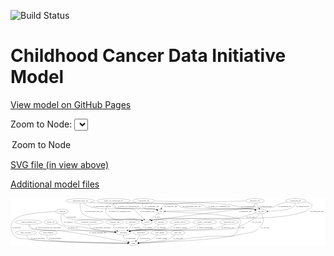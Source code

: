 <link rel='stylesheet' href="assets/style.css">
<link rel='stylesheet' href="https://unpkg.com/leaflet@1.5.1/dist/leaflet.css" integrity="sha512-xwE/Az9zrjBIphAcBb3F6JVqxf46+CDLwfLMHloNu6KEQCAWi6HcDUbeOfBIptF7tcCzusKFjFw2yuvEpDL9wQ==" crossorigin="">
<script type="text/javascript" src="https://code.jquery.com/jquery-3.2.1.min.js"></script>
<script type="text/javascript"  src="https://unpkg.com/leaflet@1.5.1/dist/leaflet.js"></script>
<script type="text/javascript" src="assets/actions.js"></script>

![Build Status](https://github.com/CBIIT/ccdi-model/actions/workflows/model-test-and-deploy.yml/badge.svg)

# Childhood Cancer Data Initiative Model

[View model on GitHub Pages](https://cbiit.github.io/ccdi-model/)



Zoom to Node: <select id="node_select">
  <option value="">Zoom to Node</option>
</select>
<div id="model"></div>

<p>
<a href="./model-desc/ccdi-model.svg">SVG file (in view above)</a>
<p>
<a href="./model-desc">Additional model files</a>
<div id='graph' style='display:off;'>
<svg width="2573pt" height="392pt"
 viewBox="0.00 0.00 2573.43 392.00" xmlns="http://www.w3.org/2000/svg" xmlns:xlink="http://www.w3.org/1999/xlink">
<g id="graph0" class="graph" transform="scale(1 1) rotate(0) translate(4 388)">
<title>Perl</title>
<polygon fill="#ffffff" stroke="transparent" points="-4,4 -4,-388 2569.4333,-388 2569.4333,4 -4,4"/>
<!-- pdx -->
<g id="node1" class="node">
<title>pdx</title>
<ellipse fill="none" stroke="#000000" cx="1222.4333" cy="-279" rx="27.8951" ry="18"/>
<text text-anchor="middle" x="1222.4333" y="-275.3" font-family="Times,serif" font-size="14.00" fill="#000000">pdx</text>
</g>
<!-- sample -->
<g id="node5" class="node">
<title>sample</title>
<ellipse fill="none" stroke="#000000" cx="1109.4333" cy="-192" rx="44.393" ry="18"/>
<text text-anchor="middle" x="1109.4333" y="-188.3" font-family="Times,serif" font-size="14.00" fill="#000000">sample</text>
</g>
<!-- pdx&#45;&gt;sample -->
<g id="edge21" class="edge">
<title>pdx&#45;&gt;sample</title>
<path fill="none" stroke="#000000" d="M1204.2779,-265.0219C1186.512,-251.3438 1159.1691,-230.2922 1138.398,-214.3003"/>
<polygon fill="#000000" stroke="#000000" points="1140.288,-211.3382 1130.2291,-208.011 1136.0176,-216.8848 1140.288,-211.3382"/>
<text text-anchor="middle" x="1196.4333" y="-231.8" font-family="Times,serif" font-size="14.00" fill="#000000">of_pdx</text>
</g>
<!-- study -->
<g id="node19" class="node">
<title>study</title>
<ellipse fill="none" stroke="#000000" cx="999.4333" cy="-18" rx="36.2938" ry="18"/>
<text text-anchor="middle" x="999.4333" y="-14.3" font-family="Times,serif" font-size="14.00" fill="#000000">study</text>
</g>
<!-- pdx&#45;&gt;study -->
<g id="edge22" class="edge">
<title>pdx&#45;&gt;study</title>
<path fill="none" stroke="#000000" d="M1250.6569,-278.1686C1369.918,-274.3704 1828.3555,-256.7962 1870.4333,-210 1881.1312,-198.1024 1876.3246,-188.8759 1870.4333,-174 1805.3941,-9.772 1857.212,-118.0446 1417.4333,-54 1283.5396,-34.5012 1123.8653,-24.3447 1046.3264,-20.2394"/>
<polygon fill="#000000" stroke="#000000" points="1046.1098,-16.7235 1035.9417,-19.6999 1045.7466,-23.7141 1046.1098,-16.7235"/>
<text text-anchor="middle" x="1885.4333" y="-144.8" font-family="Times,serif" font-size="14.00" fill="#000000">of_pdx</text>
</g>
<!-- medical_history -->
<g id="node2" class="node">
<title>medical_history</title>
<ellipse fill="none" stroke="#000000" cx="1380.4333" cy="-192" rx="85.2851" ry="18"/>
<text text-anchor="middle" x="1380.4333" y="-188.3" font-family="Times,serif" font-size="14.00" fill="#000000">medical_history</text>
</g>
<!-- participant -->
<g id="node22" class="node">
<title>participant</title>
<ellipse fill="none" stroke="#000000" cx="919.4333" cy="-105" rx="62.2891" ry="18"/>
<text text-anchor="middle" x="919.4333" y="-101.3" font-family="Times,serif" font-size="14.00" fill="#000000">participant</text>
</g>
<!-- medical_history&#45;&gt;participant -->
<g id="edge40" class="edge">
<title>medical_history&#45;&gt;participant</title>
<path fill="none" stroke="#000000" d="M1353.207,-174.7699C1333.0996,-162.999 1304.614,-148.2655 1277.4333,-141 1153.962,-107.9958 1116.6981,-142.7892 990.4333,-123 985.094,-122.1632 979.5707,-121.1081 974.0716,-119.9303"/>
<polygon fill="#000000" stroke="#000000" points="974.7712,-116.5002 964.2444,-117.6984 973.2208,-123.3263 974.7712,-116.5002"/>
<text text-anchor="middle" x="1383.4333" y="-144.8" font-family="Times,serif" font-size="14.00" fill="#000000">of_medical_history</text>
</g>
<!-- study_personnel -->
<g id="node3" class="node">
<title>study_personnel</title>
<ellipse fill="none" stroke="#000000" cx="121.4333" cy="-105" rx="87.1846" ry="18"/>
<text text-anchor="middle" x="121.4333" y="-101.3" font-family="Times,serif" font-size="14.00" fill="#000000">study_personnel</text>
</g>
<!-- study_personnel&#45;&gt;study -->
<g id="edge15" class="edge">
<title>study_personnel&#45;&gt;study</title>
<path fill="none" stroke="#000000" d="M126.6858,-86.8982C131.055,-75.3655 138.523,-61.2707 150.4333,-54 184.8693,-32.9784 780.5233,-21.5944 952.9975,-18.7286"/>
<polygon fill="#000000" stroke="#000000" points="953.0884,-22.2276 963.0294,-18.5636 952.9732,-15.2286 953.0884,-22.2276"/>
<text text-anchor="middle" x="219.9333" y="-57.8" font-family="Times,serif" font-size="14.00" fill="#000000">of_study_personnel</text>
</g>
<!-- family_relationship -->
<g id="node4" class="node">
<title>family_relationship</title>
<ellipse fill="none" stroke="#000000" cx="1583.4333" cy="-192" rx="100.1823" ry="18"/>
<text text-anchor="middle" x="1583.4333" y="-188.3" font-family="Times,serif" font-size="14.00" fill="#000000">family_relationship</text>
</g>
<!-- family_relationship&#45;&gt;participant -->
<g id="edge26" class="edge">
<title>family_relationship&#45;&gt;participant</title>
<path fill="none" stroke="#000000" d="M1549.9262,-174.9837C1524.6628,-163.0714 1488.7797,-148.0701 1455.4333,-141 1253.1092,-98.1036 1195.1292,-152.5751 990.4333,-123 985.0057,-122.2158 979.3919,-121.185 973.8087,-120.013"/>
<polygon fill="#000000" stroke="#000000" points="974.3627,-116.5503 963.8388,-117.7735 972.8286,-123.3801 974.3627,-116.5503"/>
<text text-anchor="middle" x="1581.9333" y="-144.8" font-family="Times,serif" font-size="14.00" fill="#000000">of_family_relationship</text>
</g>
<!-- sample&#45;&gt;participant -->
<g id="edge36" class="edge">
<title>sample&#45;&gt;participant</title>
<path fill="none" stroke="#000000" d="M1100.1737,-174.2767C1093.4076,-163.0582 1083.1986,-149.1756 1070.4333,-141 1039.7434,-121.3447 1025.8777,-131.4788 990.4333,-123 985.7336,-121.8758 980.8648,-120.6887 975.9806,-119.4822"/>
<polygon fill="#000000" stroke="#000000" points="976.5321,-116.0127 965.9827,-116.9924 974.8405,-122.8053 976.5321,-116.0127"/>
<text text-anchor="middle" x="1121.9333" y="-144.8" font-family="Times,serif" font-size="14.00" fill="#000000">of_sample</text>
</g>
<!-- molecular_test -->
<g id="node6" class="node">
<title>molecular_test</title>
<ellipse fill="none" stroke="#000000" cx="1781.4333" cy="-192" rx="79.8859" ry="18"/>
<text text-anchor="middle" x="1781.4333" y="-188.3" font-family="Times,serif" font-size="14.00" fill="#000000">molecular_test</text>
</g>
<!-- molecular_test&#45;&gt;participant -->
<g id="edge32" class="edge">
<title>molecular_test&#45;&gt;participant</title>
<path fill="none" stroke="#000000" d="M1752.0021,-175.2339C1729.1848,-163.1977 1696.3457,-147.9269 1665.4333,-141 1519.011,-108.1896 1139.0709,-143.5637 990.4333,-123 984.9223,-122.2376 979.2214,-121.21 973.5563,-120.0303"/>
<polygon fill="#000000" stroke="#000000" points="973.9699,-116.5363 963.4467,-117.7666 972.4403,-123.3671 973.9699,-116.5363"/>
<text text-anchor="middle" x="1771.4333" y="-144.8" font-family="Times,serif" font-size="14.00" fill="#000000">of_molecular_test</text>
</g>
<!-- methylation_array_file -->
<g id="node7" class="node">
<title>methylation_array_file</title>
<ellipse fill="none" stroke="#000000" cx="567.4333" cy="-366" rx="115.8798" ry="18"/>
<text text-anchor="middle" x="567.4333" y="-362.3" font-family="Times,serif" font-size="14.00" fill="#000000">methylation_array_file</text>
</g>
<!-- methylation_array_file&#45;&gt;pdx -->
<g id="edge29" class="edge">
<title>methylation_array_file&#45;&gt;pdx</title>
<path fill="none" stroke="#000000" d="M590.3331,-348.28C607.0793,-336.4387 630.8916,-321.8259 654.4333,-315 766.764,-282.4297 1066.2834,-322.4721 1180.4333,-297 1183.8666,-296.2339 1187.3708,-295.193 1190.8181,-293.9957"/>
<polygon fill="#000000" stroke="#000000" points="1192.2335,-297.2005 1200.2773,-290.305 1189.6891,-290.6793 1192.2335,-297.2005"/>
<text text-anchor="middle" x="745.9333" y="-318.8" font-family="Times,serif" font-size="14.00" fill="#000000">of_methylation_array_file</text>
</g>
<!-- methylation_array_file&#45;&gt;sample -->
<g id="edge30" class="edge">
<title>methylation_array_file&#45;&gt;sample</title>
<path fill="none" stroke="#000000" d="M564.9769,-347.9264C562.8918,-324.4149 563.2624,-283.674 586.4333,-261 661.5208,-187.5225 953.4283,-230.6655 1056.4333,-210 1060.0776,-209.2688 1063.8161,-208.3543 1067.5393,-207.3276"/>
<polygon fill="#000000" stroke="#000000" points="1068.7158,-210.6287 1077.2838,-204.3964 1066.6994,-203.9254 1068.7158,-210.6287"/>
<text text-anchor="middle" x="677.9333" y="-275.3" font-family="Times,serif" font-size="14.00" fill="#000000">of_methylation_array_file</text>
</g>
<!-- cell_line -->
<g id="node21" class="node">
<title>cell_line</title>
<ellipse fill="none" stroke="#000000" cx="2040.4333" cy="-279" rx="49.2915" ry="18"/>
<text text-anchor="middle" x="2040.4333" y="-275.3" font-family="Times,serif" font-size="14.00" fill="#000000">cell_line</text>
</g>
<!-- methylation_array_file&#45;&gt;cell_line -->
<g id="edge28" class="edge">
<title>methylation_array_file&#45;&gt;cell_line</title>
<path fill="none" stroke="#000000" d="M647.6507,-352.9508C662.1872,-350.9869 677.2367,-349.2152 691.4333,-348 766.2972,-341.592 1296.7856,-355.5849 1367.4333,-330 1377.5492,-326.3365 1376.3244,-318.6828 1386.4333,-315 1448.1616,-292.5116 1912.5174,-307.1017 1977.4333,-297 1982.8425,-296.1583 1988.4443,-294.9969 1993.9753,-293.6658"/>
<polygon fill="#000000" stroke="#000000" points="1994.996,-297.0169 2003.7974,-291.1189 1993.239,-290.241 1994.996,-297.0169"/>
<text text-anchor="middle" x="1477.9333" y="-318.8" font-family="Times,serif" font-size="14.00" fill="#000000">of_methylation_array_file</text>
</g>
<!-- study_funding -->
<g id="node8" class="node">
<title>study_funding</title>
<ellipse fill="none" stroke="#000000" cx="303.4333" cy="-105" rx="77.1866" ry="18"/>
<text text-anchor="middle" x="303.4333" y="-101.3" font-family="Times,serif" font-size="14.00" fill="#000000">study_funding</text>
</g>
<!-- study_funding&#45;&gt;study -->
<g id="edge31" class="edge">
<title>study_funding&#45;&gt;study</title>
<path fill="none" stroke="#000000" d="M295.3575,-86.6877C291.9272,-75.8075 290.3451,-62.5142 298.4333,-54 320.9701,-30.2761 799.2722,-21.0182 952.5893,-18.6534"/>
<polygon fill="#000000" stroke="#000000" points="952.6876,-22.1524 962.6334,-18.5012 952.5815,-15.1532 952.6876,-22.1524"/>
<text text-anchor="middle" x="360.4333" y="-57.8" font-family="Times,serif" font-size="14.00" fill="#000000">of_study_funding</text>
</g>
<!-- clinical_measure_file -->
<g id="node9" class="node">
<title>clinical_measure_file</title>
<ellipse fill="none" stroke="#000000" cx="143.4333" cy="-192" rx="108.5808" ry="18"/>
<text text-anchor="middle" x="143.4333" y="-188.3" font-family="Times,serif" font-size="14.00" fill="#000000">clinical_measure_file</text>
</g>
<!-- clinical_measure_file&#45;&gt;study -->
<g id="edge35" class="edge">
<title>clinical_measure_file&#45;&gt;study</title>
<path fill="none" stroke="#000000" d="M143.4533,-173.8788C144.5041,-162.6427 147.8747,-148.8916 157.4333,-141 177.3714,-124.539 363.7764,-126.1965 389.4333,-123 602.8823,-96.4076 855.4737,-47.2068 955.501,-27.0104"/>
<polygon fill="#000000" stroke="#000000" points="956.4327,-30.3928 965.539,-24.9774 955.0432,-23.5321 956.4327,-30.3928"/>
<text text-anchor="middle" x="709.4333" y="-101.3" font-family="Times,serif" font-size="14.00" fill="#000000">of_clinical_measure_file</text>
</g>
<!-- clinical_measure_file&#45;&gt;participant -->
<g id="edge33" class="edge">
<title>clinical_measure_file&#45;&gt;participant</title>
<path fill="none" stroke="#000000" d="M149.0322,-173.8805C153.6239,-162.3401 161.3672,-148.2434 173.4333,-141 214.0518,-116.6161 552.115,-125.3304 599.4333,-123 684.8944,-118.7911 783.1467,-113.1439 847.9879,-109.305"/>
<polygon fill="#000000" stroke="#000000" points="848.3255,-112.7912 858.1005,-108.7049 847.9107,-105.8035 848.3255,-112.7912"/>
<text text-anchor="middle" x="302.9333" y="-144.8" font-family="Times,serif" font-size="14.00" fill="#000000">of_clinical_measure_file_participant</text>
</g>
<!-- single_cell_sequencing_file -->
<g id="node10" class="node">
<title>single_cell_sequencing_file</title>
<ellipse fill="none" stroke="#000000" cx="838.4333" cy="-366" rx="137.5759" ry="18"/>
<text text-anchor="middle" x="838.4333" y="-362.3" font-family="Times,serif" font-size="14.00" fill="#000000">single_cell_sequencing_file</text>
</g>
<!-- single_cell_sequencing_file&#45;&gt;pdx -->
<g id="edge24" class="edge">
<title>single_cell_sequencing_file&#45;&gt;pdx</title>
<path fill="none" stroke="#000000" d="M838.394,-347.806C839.4204,-336.5401 842.7861,-322.783 852.4333,-315 880.8404,-292.082 1144.8939,-305.3159 1180.4333,-297 1183.8586,-296.1985 1187.3574,-295.1346 1190.8015,-293.9232"/>
<polygon fill="#000000" stroke="#000000" points="1192.2253,-297.1244 1200.2566,-290.2143 1189.669,-290.6079 1192.2253,-297.1244"/>
<text text-anchor="middle" x="960.9333" y="-318.8" font-family="Times,serif" font-size="14.00" fill="#000000">of_single_cell_sequencing_file</text>
</g>
<!-- single_cell_sequencing_file&#45;&gt;sample -->
<g id="edge23" class="edge">
<title>single_cell_sequencing_file&#45;&gt;sample</title>
<path fill="none" stroke="#000000" d="M815.9631,-348.0132C791.1854,-326.0268 757.6546,-288.3734 780.4333,-261 860.2248,-165.1136 935.7257,-241.4733 1056.4333,-210 1059.7787,-209.1277 1063.218,-208.1502 1066.6604,-207.1136"/>
<polygon fill="#000000" stroke="#000000" points="1067.8111,-210.4207 1076.2946,-204.0739 1065.7049,-203.745 1067.8111,-210.4207"/>
<text text-anchor="middle" x="888.9333" y="-275.3" font-family="Times,serif" font-size="14.00" fill="#000000">of_single_cell_sequencing_file</text>
</g>
<!-- single_cell_sequencing_file&#45;&gt;cell_line -->
<g id="edge25" class="edge">
<title>single_cell_sequencing_file&#45;&gt;cell_line</title>
<path fill="none" stroke="#000000" d="M933.7271,-352.9686C950.5926,-351.0288 968.0088,-349.2607 984.4333,-348 1049.7162,-342.9889 1511.9148,-352.4156 1573.4333,-330 1583.542,-326.3167 1582.3546,-318.7649 1592.4333,-315 1672.6669,-285.0282 1892.9127,-310.8576 1977.4333,-297 1982.7653,-296.1258 1988.2876,-294.9563 1993.7459,-293.6312"/>
<polygon fill="#000000" stroke="#000000" points="1994.65,-297.0126 2003.4471,-291.1081 1992.888,-290.2379 1994.65,-297.0126"/>
<text text-anchor="middle" x="1700.9333" y="-318.8" font-family="Times,serif" font-size="14.00" fill="#000000">of_single_cell_sequencing_file</text>
</g>
<!-- follow_up -->
<g id="node11" class="node">
<title>follow_up</title>
<ellipse fill="none" stroke="#000000" cx="325.4333" cy="-192" rx="55.4913" ry="18"/>
<text text-anchor="middle" x="325.4333" y="-188.3" font-family="Times,serif" font-size="14.00" fill="#000000">follow_up</text>
</g>
<!-- follow_up&#45;&gt;participant -->
<g id="edge20" class="edge">
<title>follow_up&#45;&gt;participant</title>
<path fill="none" stroke="#000000" d="M368.8871,-180.8021C389.8091,-174.689 414.955,-166.2631 436.4333,-156 447.4447,-150.7383 447.8799,-144.9316 459.4333,-141 495.1254,-128.8542 727.0969,-115.1031 847.3563,-108.6764"/>
<polygon fill="#000000" stroke="#000000" points="847.7789,-112.159 857.5792,-108.1334 847.4075,-105.1689 847.7789,-112.159"/>
<text text-anchor="middle" x="504.4333" y="-144.8" font-family="Times,serif" font-size="14.00" fill="#000000">of_follow_up</text>
</g>
<!-- synonym -->
<g id="node12" class="node">
<title>synonym</title>
<ellipse fill="none" stroke="#000000" cx="416.4333" cy="-279" rx="51.9908" ry="18"/>
<text text-anchor="middle" x="416.4333" y="-275.3" font-family="Times,serif" font-size="14.00" fill="#000000">synonym</text>
</g>
<!-- synonym&#45;&gt;sample -->
<g id="edge18" class="edge">
<title>synonym&#45;&gt;sample</title>
<path fill="none" stroke="#000000" d="M423.259,-261.0209C428.7134,-249.3844 437.5901,-235.1207 450.4333,-228 509.3471,-195.336 990.1411,-221.9637 1056.4333,-210 1060.1419,-209.3307 1063.9433,-208.4511 1067.7241,-207.4403"/>
<polygon fill="#000000" stroke="#000000" points="1069.0126,-210.709 1077.6063,-204.5124 1067.024,-203.9974 1069.0126,-210.709"/>
<text text-anchor="middle" x="492.9333" y="-231.8" font-family="Times,serif" font-size="14.00" fill="#000000">of_synonym</text>
</g>
<!-- synonym&#45;&gt;study -->
<g id="edge17" class="edge">
<title>synonym&#45;&gt;study</title>
<path fill="none" stroke="#000000" d="M364.4425,-277.7654C268.1913,-274.2646 68.1314,-260.8929 25.4333,-210 -9.7029,-168.1205 -7.0299,-130.984 25.4333,-87 54.9861,-46.9591 83.3875,-62.4355 132.4333,-54 292.264,-26.5101 796.5031,-19.796 952.7843,-18.3559"/>
<polygon fill="#000000" stroke="#000000" points="953.0291,-21.854 962.9975,-18.2648 952.9666,-14.8543 953.0291,-21.854"/>
<text text-anchor="middle" x="43.9333" y="-144.8" font-family="Times,serif" font-size="14.00" fill="#000000">of_synonym</text>
</g>
<!-- synonym&#45;&gt;participant -->
<g id="edge16" class="edge">
<title>synonym&#45;&gt;participant</title>
<path fill="none" stroke="#000000" d="M411.8892,-260.7114C407.2835,-237.345 403.5922,-197.1611 425.4333,-174 444.5364,-153.7422 521.9251,-160.3141 549.4333,-156 589.0623,-149.785 598.7536,-146.8832 638.4333,-141 711.0636,-130.2313 794.5433,-119.7798 851.5197,-112.9376"/>
<polygon fill="#000000" stroke="#000000" points="851.9745,-116.4083 861.4878,-111.7449 851.1428,-109.4578 851.9745,-116.4083"/>
<text text-anchor="middle" x="467.9333" y="-188.3" font-family="Times,serif" font-size="14.00" fill="#000000">of_synonym</text>
</g>
<!-- publication -->
<g id="node13" class="node">
<title>publication</title>
<ellipse fill="none" stroke="#000000" cx="1062.4333" cy="-105" rx="63.0888" ry="18"/>
<text text-anchor="middle" x="1062.4333" y="-101.3" font-family="Times,serif" font-size="14.00" fill="#000000">publication</text>
</g>
<!-- publication&#45;&gt;study -->
<g id="edge27" class="edge">
<title>publication&#45;&gt;study</title>
<path fill="none" stroke="#000000" d="M1053.4982,-86.8841C1048.2104,-76.8332 1041.0659,-64.3174 1033.4333,-54 1030.3176,-49.7885 1026.7588,-45.5422 1023.1443,-41.5162"/>
<polygon fill="#000000" stroke="#000000" points="1025.6114,-39.03 1016.2267,-34.1129 1020.4967,-43.8092 1025.6114,-39.03"/>
<text text-anchor="middle" x="1093.4333" y="-57.8" font-family="Times,serif" font-size="14.00" fill="#000000">of_publication</text>
</g>
<!-- cytogenomic_file -->
<g id="node14" class="node">
<title>cytogenomic_file</title>
<ellipse fill="none" stroke="#000000" cx="1083.4333" cy="-366" rx="89.8845" ry="18"/>
<text text-anchor="middle" x="1083.4333" y="-362.3" font-family="Times,serif" font-size="14.00" fill="#000000">cytogenomic_file</text>
</g>
<!-- cytogenomic_file&#45;&gt;pdx -->
<g id="edge6" class="edge">
<title>cytogenomic_file&#45;&gt;pdx</title>
<path fill="none" stroke="#000000" d="M1076.2288,-348.0209C1073.2046,-337.266 1071.9058,-323.9875 1079.4333,-315 1108.7099,-280.0444 1136.7492,-310.0658 1180.4333,-297 1183.6254,-296.0452 1186.9007,-294.9192 1190.1458,-293.7039"/>
<polygon fill="#000000" stroke="#000000" points="1191.7049,-296.8494 1199.6776,-289.8718 1189.0938,-290.3546 1191.7049,-296.8494"/>
<text text-anchor="middle" x="1150.9333" y="-318.8" font-family="Times,serif" font-size="14.00" fill="#000000">of_cytogenomic_file</text>
</g>
<!-- cytogenomic_file&#45;&gt;sample -->
<g id="edge5" class="edge">
<title>cytogenomic_file&#45;&gt;sample</title>
<path fill="none" stroke="#000000" d="M1018.6875,-353.5353C1007.6128,-351.5675 996.2068,-349.643 985.4333,-348 918.8105,-337.8398 792.4538,-365.1864 837.4333,-315 861.9031,-287.6975 968.267,-312.6268 1001.4333,-297 1011.6397,-292.191 1057.1664,-246.148 1085.7538,-216.6509"/>
<polygon fill="#000000" stroke="#000000" points="1088.541,-218.8033 1092.9746,-209.1807 1083.508,-213.9383 1088.541,-218.8033"/>
<text text-anchor="middle" x="1111.9333" y="-275.3" font-family="Times,serif" font-size="14.00" fill="#000000">of_cytogenomic_file</text>
</g>
<!-- cytogenomic_file&#45;&gt;cell_line -->
<g id="edge7" class="edge">
<title>cytogenomic_file&#45;&gt;cell_line</title>
<path fill="none" stroke="#000000" d="M1172.6746,-364.1249C1339.5042,-360.2009 1692.6765,-349.8026 1813.4333,-330 1837.5914,-326.0384 1842.5334,-320.3014 1866.4333,-315 1915.2251,-304.1771 1928.655,-307.8838 1977.4333,-297 1982.372,-295.898 1987.4966,-294.6355 1992.5934,-293.3016"/>
<polygon fill="#000000" stroke="#000000" points="1993.5671,-296.664 2002.3044,-290.6716 1991.7371,-289.9074 1993.5671,-296.664"/>
<text text-anchor="middle" x="1937.9333" y="-318.8" font-family="Times,serif" font-size="14.00" fill="#000000">of_cytogenomic_file</text>
</g>
<!-- therapeutic_procedure -->
<g id="node15" class="node">
<title>therapeutic_procedure</title>
<ellipse fill="none" stroke="#000000" cx="637.4333" cy="-192" rx="117.7793" ry="18"/>
<text text-anchor="middle" x="637.4333" y="-188.3" font-family="Times,serif" font-size="14.00" fill="#000000">therapeutic_procedure</text>
</g>
<!-- therapeutic_procedure&#45;&gt;participant -->
<g id="edge34" class="edge">
<title>therapeutic_procedure&#45;&gt;participant</title>
<path fill="none" stroke="#000000" d="M637.6293,-173.8078C638.7673,-162.69 642.1689,-149.0961 651.4333,-141 666.0984,-128.1841 774.3624,-116.8564 848.7174,-110.4727"/>
<polygon fill="#000000" stroke="#000000" points="849.3016,-113.9358 858.9709,-109.6051 848.7114,-106.9607 849.3016,-113.9358"/>
<text text-anchor="middle" x="744.4333" y="-144.8" font-family="Times,serif" font-size="14.00" fill="#000000">of_therapeutic_procedure</text>
</g>
<!-- radiology_file -->
<g id="node16" class="node">
<title>radiology_file</title>
<ellipse fill="none" stroke="#000000" cx="846.4333" cy="-192" rx="73.387" ry="18"/>
<text text-anchor="middle" x="846.4333" y="-188.3" font-family="Times,serif" font-size="14.00" fill="#000000">radiology_file</text>
</g>
<!-- radiology_file&#45;&gt;participant -->
<g id="edge10" class="edge">
<title>radiology_file&#45;&gt;participant</title>
<path fill="none" stroke="#000000" d="M841.9447,-173.7182C840.4485,-163.3743 840.4485,-150.6243 846.4333,-141 851.0994,-133.4962 857.8415,-127.5103 865.367,-122.7485"/>
<polygon fill="#000000" stroke="#000000" points="867.4289,-125.6077 874.4837,-117.7032 864.0394,-119.483 867.4289,-125.6077"/>
<text text-anchor="middle" x="905.4333" y="-144.8" font-family="Times,serif" font-size="14.00" fill="#000000">of_radiology_file</text>
</g>
<!-- study_admin -->
<g id="node17" class="node">
<title>study_admin</title>
<ellipse fill="none" stroke="#000000" cx="1213.4333" cy="-105" rx="70.3881" ry="18"/>
<text text-anchor="middle" x="1213.4333" y="-101.3" font-family="Times,serif" font-size="14.00" fill="#000000">study_admin</text>
</g>
<!-- study_admin&#45;&gt;study -->
<g id="edge19" class="edge">
<title>study_admin&#45;&gt;study</title>
<path fill="none" stroke="#000000" d="M1195.5483,-87.4943C1183.2362,-76.3677 1165.9886,-62.5057 1148.4333,-54 1115.6198,-38.1016 1075.2503,-28.909 1044.8118,-23.7983"/>
<polygon fill="#000000" stroke="#000000" points="1045.3215,-20.3354 1034.8952,-22.2178 1044.2197,-27.2482 1045.3215,-20.3354"/>
<text text-anchor="middle" x="1227.9333" y="-57.8" font-family="Times,serif" font-size="14.00" fill="#000000">of_study_admin</text>
</g>
<!-- diagnosis -->
<g id="node18" class="node">
<title>diagnosis</title>
<ellipse fill="none" stroke="#000000" cx="992.4333" cy="-192" rx="54.6905" ry="18"/>
<text text-anchor="middle" x="992.4333" y="-188.3" font-family="Times,serif" font-size="14.00" fill="#000000">diagnosis</text>
</g>
<!-- diagnosis&#45;&gt;participant -->
<g id="edge8" class="edge">
<title>diagnosis&#45;&gt;participant</title>
<path fill="none" stroke="#000000" d="M986.4021,-173.7541C982.3918,-163.4222 976.3918,-150.6722 968.4333,-141 964.4278,-136.1321 959.6247,-131.5763 954.6139,-127.4519"/>
<polygon fill="#000000" stroke="#000000" points="956.7178,-124.6546 946.6539,-121.3428 952.456,-130.2077 956.7178,-124.6546"/>
<text text-anchor="middle" x="1021.9333" y="-144.8" font-family="Times,serif" font-size="14.00" fill="#000000">of_diagnosis</text>
</g>
<!-- study_arm -->
<g id="node20" class="node">
<title>study_arm</title>
<ellipse fill="none" stroke="#000000" cx="1361.4333" cy="-105" rx="59.5901" ry="18"/>
<text text-anchor="middle" x="1361.4333" y="-101.3" font-family="Times,serif" font-size="14.00" fill="#000000">study_arm</text>
</g>
<!-- study_arm&#45;&gt;study -->
<g id="edge9" class="edge">
<title>study_arm&#45;&gt;study</title>
<path fill="none" stroke="#000000" d="M1342.496,-87.8576C1328.5753,-76.2885 1308.6372,-61.7636 1288.4333,-54 1245.2244,-37.3964 1115.9828,-26.1275 1045.8801,-21.056"/>
<polygon fill="#000000" stroke="#000000" points="1045.794,-17.5411 1035.5712,-20.3241 1045.2982,-24.5236 1045.794,-17.5411"/>
<text text-anchor="middle" x="1364.9333" y="-57.8" font-family="Times,serif" font-size="14.00" fill="#000000">of_study_arm</text>
</g>
<!-- cell_line&#45;&gt;sample -->
<g id="edge38" class="edge">
<title>cell_line&#45;&gt;sample</title>
<path fill="none" stroke="#000000" d="M2001.8602,-267.4854C1952.4475,-252.7754 1872.3123,-229.072 1865.4333,-228 1711.0234,-203.9383 1316.2789,-237.4392 1162.4333,-210 1158.7232,-209.3383 1154.9209,-208.464 1151.1395,-207.4567"/>
<polygon fill="#000000" stroke="#000000" points="1151.8383,-204.0136 1141.2562,-204.5343 1149.8534,-210.7263 1151.8383,-204.0136"/>
<text text-anchor="middle" x="1956.9333" y="-231.8" font-family="Times,serif" font-size="14.00" fill="#000000">of_cell_line</text>
</g>
<!-- cell_line&#45;&gt;study -->
<g id="edge39" class="edge">
<title>cell_line&#45;&gt;study</title>
<path fill="none" stroke="#000000" d="M2048.7915,-261.0202C2057.8098,-238.7013 2068.7165,-200.3659 2051.4333,-174 1998.291,-92.9306 1945.3399,-111.0393 1851.4333,-87 1696.8436,-47.4264 1200.7119,-25.6474 1045.9757,-19.6934"/>
<polygon fill="#000000" stroke="#000000" points="1045.9846,-16.1913 1035.8585,-19.308 1045.718,-23.1862 1045.9846,-16.1913"/>
<text text-anchor="middle" x="2077.9333" y="-144.8" font-family="Times,serif" font-size="14.00" fill="#000000">of_cell_line</text>
</g>
<!-- cell_line&#45;&gt;participant -->
<g id="edge37" class="edge">
<title>cell_line&#45;&gt;participant</title>
<path fill="none" stroke="#000000" d="M2029.7316,-261.409C2022.654,-250.8002 2012.6352,-237.539 2001.4333,-228 1997.5444,-224.6884 1844.3733,-142.2984 1839.4333,-141 1748.178,-117.0154 1083.9325,-135.6753 990.4333,-123 984.9203,-122.2526 979.218,-121.235 973.5521,-120.0613"/>
<polygon fill="#000000" stroke="#000000" points="973.9638,-116.5672 963.4415,-117.8048 972.439,-123.3991 973.9638,-116.5672"/>
<text text-anchor="middle" x="2007.9333" y="-188.3" font-family="Times,serif" font-size="14.00" fill="#000000">of_cell_line</text>
</g>
<!-- participant&#45;&gt;study -->
<g id="edge4" class="edge">
<title>participant&#45;&gt;study</title>
<path fill="none" stroke="#000000" d="M918.7679,-86.9205C919.2588,-76.3932 921.4709,-63.3883 928.4333,-54 935.8939,-43.9398 946.9699,-36.4908 958.1667,-31.065"/>
<polygon fill="#000000" stroke="#000000" points="959.7657,-34.1858 967.5237,-26.9703 956.9593,-27.773 959.7657,-34.1858"/>
<text text-anchor="middle" x="978.9333" y="-57.8" font-family="Times,serif" font-size="14.00" fill="#000000">of_participant</text>
</g>
<!-- sequencing_file -->
<g id="node23" class="node">
<title>sequencing_file</title>
<ellipse fill="none" stroke="#000000" cx="2327.4333" cy="-366" rx="83.3857" ry="18"/>
<text text-anchor="middle" x="2327.4333" y="-362.3" font-family="Times,serif" font-size="14.00" fill="#000000">sequencing_file</text>
</g>
<!-- sequencing_file&#45;&gt;pdx -->
<g id="edge2" class="edge">
<title>sequencing_file&#45;&gt;pdx</title>
<path fill="none" stroke="#000000" d="M2258.4662,-355.9132C2229.8871,-350.3325 2196.8447,-342.0216 2168.4333,-330 2157.1939,-325.2444 2157.0613,-318.7048 2145.4333,-315 2124.0244,-308.1789 1432.2953,-285.6973 1260.6733,-280.2141"/>
<polygon fill="#000000" stroke="#000000" points="1260.695,-276.7131 1250.5884,-279.8923 1260.4717,-283.7095 1260.695,-276.7131"/>
<text text-anchor="middle" x="2234.9333" y="-318.8" font-family="Times,serif" font-size="14.00" fill="#000000">of_sequencing_file</text>
</g>
<!-- sequencing_file&#45;&gt;sample -->
<g id="edge1" class="edge">
<title>sequencing_file&#45;&gt;sample</title>
<path fill="none" stroke="#000000" d="M2403.3124,-358.4811C2440.7948,-351.6895 2474.1828,-338.9035 2454.4333,-315 2330.6896,-165.2295 1378.8855,-248.1424 1162.4333,-210 1158.7218,-209.346 1154.9186,-208.477 1151.1366,-207.4733"/>
<polygon fill="#000000" stroke="#000000" points="1151.834,-204.03 1141.2523,-204.5565 1149.8528,-210.7438 1151.834,-204.03"/>
<text text-anchor="middle" x="2498.9333" y="-275.3" font-family="Times,serif" font-size="14.00" fill="#000000">of_sequencing_file</text>
</g>
<!-- sequencing_file&#45;&gt;cell_line -->
<g id="edge3" class="edge">
<title>sequencing_file&#45;&gt;cell_line</title>
<path fill="none" stroke="#000000" d="M2324.2841,-347.8648C2321.3532,-336.623 2315.8022,-322.8708 2305.4333,-315 2274.0825,-291.2025 2168.0217,-283.1361 2099.9618,-280.4019"/>
<polygon fill="#000000" stroke="#000000" points="2099.9198,-276.898 2089.7959,-280.0216 2099.658,-283.8931 2099.9198,-276.898"/>
<text text-anchor="middle" x="2383.9333" y="-318.8" font-family="Times,serif" font-size="14.00" fill="#000000">of_sequencing_file</text>
</g>
<!-- pathology_file -->
<g id="node24" class="node">
<title>pathology_file</title>
<ellipse fill="none" stroke="#000000" cx="1993.4333" cy="-366" rx="76.0865" ry="18"/>
<text text-anchor="middle" x="1993.4333" y="-362.3" font-family="Times,serif" font-size="14.00" fill="#000000">pathology_file</text>
</g>
<!-- pathology_file&#45;&gt;pdx -->
<g id="edge12" class="edge">
<title>pathology_file&#45;&gt;pdx</title>
<path fill="none" stroke="#000000" d="M1917.4563,-364.4711C1732.6796,-360.4674 1272.8738,-348.6769 1245.4333,-330 1237.4991,-324.5998 1232.2632,-315.7701 1228.8247,-306.963"/>
<polygon fill="#000000" stroke="#000000" points="1232.076,-305.6429 1225.6582,-297.2131 1225.4183,-307.8052 1232.076,-305.6429"/>
<text text-anchor="middle" x="1306.4333" y="-318.8" font-family="Times,serif" font-size="14.00" fill="#000000">of_pathology_file</text>
</g>
<!-- pathology_file&#45;&gt;sample -->
<g id="edge14" class="edge">
<title>pathology_file&#45;&gt;sample</title>
<path fill="none" stroke="#000000" d="M1993.253,-347.7898C1992.1212,-336.6647 1988.7207,-323.0697 1979.4333,-315 1970.7972,-307.4963 1173.5787,-212.5815 1162.4333,-210 1159.0163,-209.2086 1155.5093,-208.2825 1152.0055,-207.2754"/>
<polygon fill="#000000" stroke="#000000" points="1152.8044,-203.8595 1142.2174,-204.2677 1150.7482,-210.5507 1152.8044,-203.8595"/>
<text text-anchor="middle" x="1915.4333" y="-275.3" font-family="Times,serif" font-size="14.00" fill="#000000">of_pathology_file</text>
</g>
<!-- pathology_file&#45;&gt;cell_line -->
<g id="edge13" class="edge">
<title>pathology_file&#45;&gt;cell_line</title>
<path fill="none" stroke="#000000" d="M2003.1717,-347.9735C2009.7693,-335.7609 2018.6013,-319.4123 2026.0107,-305.697"/>
<polygon fill="#000000" stroke="#000000" points="2029.1944,-307.1675 2030.8681,-296.7057 2023.0356,-303.8403 2029.1944,-307.1675"/>
<text text-anchor="middle" x="2080.4333" y="-318.8" font-family="Times,serif" font-size="14.00" fill="#000000">of_pathology_file</text>
</g>
<!-- exposure -->
<g id="node25" class="node">
<title>exposure</title>
<ellipse fill="none" stroke="#000000" cx="1224.4333" cy="-192" rx="53.0913" ry="18"/>
<text text-anchor="middle" x="1224.4333" y="-188.3" font-family="Times,serif" font-size="14.00" fill="#000000">exposure</text>
</g>
<!-- exposure&#45;&gt;participant -->
<g id="edge11" class="edge">
<title>exposure&#45;&gt;participant</title>
<path fill="none" stroke="#000000" d="M1208.8674,-174.7151C1197.2885,-163.0789 1180.4335,-148.5323 1162.4333,-141 1091.5289,-111.3296 1066.104,-136.4792 990.4333,-123 985.3219,-122.0895 980.0349,-121.0116 974.7585,-119.8428"/>
<polygon fill="#000000" stroke="#000000" points="975.2056,-116.3537 964.6733,-117.5034 973.6238,-123.1726 975.2056,-116.3537"/>
<text text-anchor="middle" x="1229.9333" y="-144.8" font-family="Times,serif" font-size="14.00" fill="#000000">of_exposure</text>
</g>
</g>
</svg>
</div>
